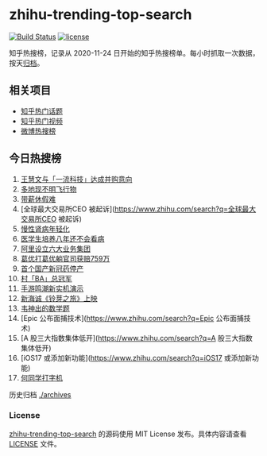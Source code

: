 # zhihu-trending-top-search

[![Build Status](https://github.com/justjavac/zhihu-trending-top-search/workflows/ci/badge.svg?branch=main)](https://github.com/justjavac/zhihu-trending-top-search/actions)
[![license](https://img.shields.io/github/license/justjavac/zhihu-trending-top-search)](https://github.com/justjavac/zhihu-trending-top-search/blob/main/LICENSE)

知乎热搜榜，记录从 2020-11-24
日开始的知乎热搜榜单。每小时抓取一次数据，按天[归档](./archives)。

## 相关项目

- [知乎热门话题](https://github.com/justjavac/zhihu-trending-hot-questions)
- [知乎热门视频](https://github.com/justjavac/zhihu-trending-hot-video)
- [微博热搜榜](https://github.com/justjavac/weibo-trending-hot-search)

## 今日热搜榜

<!-- BEGIN -->
<!-- 最后更新时间 Tue Mar 28 2023 22:13:01 GMT+0800 (China Standard Time) -->

1. [王慧文与「一流科技」达成并购意向](https://www.zhihu.com/search?q=王慧文与「一流科技」达成并购意向)
1. [多地现不明飞行物](https://www.zhihu.com/search?q=多地现不明飞行物)
1. [带薪休假难](https://www.zhihu.com/search?q=带薪休假难)
1. [全球最大交易所CEO 被起诉](https://www.zhihu.com/search?q=全球最大交易所CEO
   被起诉)
1. [慢性肾病年轻化](https://www.zhihu.com/search?q=慢性肾病年轻化)
1. [医学生培养八年还不会看病](https://www.zhihu.com/search?q=医学生培养八年还不会看病)
1. [阿里设立六大业务集团](https://www.zhihu.com/search?q=阿里设立六大业务集团)
1. [葛优打葛优躺官司获赔759万](https://www.zhihu.com/search?q=葛优打葛优躺官司获赔759万)
1. [首个国产新冠药停产](https://www.zhihu.com/search?q=首个国产新冠药停产)
1. [村「BA」总冠军](https://www.zhihu.com/search?q=村「BA」总冠军)
1. [手游鸣潮新实机演示](https://www.zhihu.com/search?q=手游鸣潮新实机演示)
1. [新海诚《铃芽之旅》上映](https://www.zhihu.com/search?q=新海诚《铃芽之旅》上映)
1. [韦神出的数学题](https://www.zhihu.com/search?q=韦神出的数学题)
1. [Epic 公布面捕技术](https://www.zhihu.com/search?q=Epic 公布面捕技术)
1. [A 股三大指数集体低开](https://www.zhihu.com/search?q=A 股三大指数集体低开)
1. [iOS17 或添加新功能](https://www.zhihu.com/search?q=iOS17 或添加新功能)
1. [何同学打字机](https://www.zhihu.com/search?q=何同学打字机)

<!-- END -->

历史归档 [./archives](./archives)

### License

[zhihu-trending-top-search](https://github.com/justjavac/zhihu-trending-top-search)
的源码使用 MIT License 发布。具体内容请查看 [LICENSE](./LICENSE) 文件。
